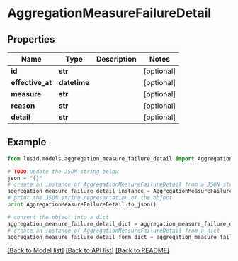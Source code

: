 # AggregationMeasureFailureDetail


## Properties
Name | Type | Description | Notes
------------ | ------------- | ------------- | -------------
**id** | **str** |  | [optional] 
**effective_at** | **datetime** |  | [optional] 
**measure** | **str** |  | [optional] 
**reason** | **str** |  | [optional] 
**detail** | **str** |  | [optional] 

## Example

```python
from lusid.models.aggregation_measure_failure_detail import AggregationMeasureFailureDetail

# TODO update the JSON string below
json = "{}"
# create an instance of AggregationMeasureFailureDetail from a JSON string
aggregation_measure_failure_detail_instance = AggregationMeasureFailureDetail.from_json(json)
# print the JSON string representation of the object
print AggregationMeasureFailureDetail.to_json()

# convert the object into a dict
aggregation_measure_failure_detail_dict = aggregation_measure_failure_detail_instance.to_dict()
# create an instance of AggregationMeasureFailureDetail from a dict
aggregation_measure_failure_detail_form_dict = aggregation_measure_failure_detail.from_dict(aggregation_measure_failure_detail_dict)
```
[[Back to Model list]](../README.md#documentation-for-models) [[Back to API list]](../README.md#documentation-for-api-endpoints) [[Back to README]](../README.md)


